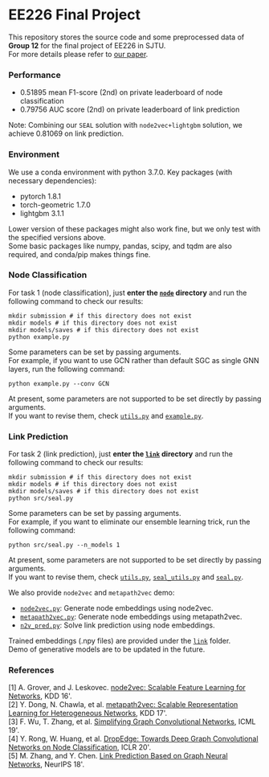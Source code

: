 # EE226 Final Project

This repository stores the source code and some preprocessed data of **Group 12** for the final project of EE226 in SJTU.  
For more details please refer to [our paper](report.pdf).

### Performance
* 0.51895 mean F1-score (2nd) on private leaderboard of node classification
* 0.79756 AUC score (2nd) on private leaderboard of link prediction

Note: Combining our `SEAL` solution with `node2vec+lightgbm` solution, we achieve 0.81069 on link prediction.

### Environment
We use a conda environment with python 3.7.0. Key packages (with necessary dependencies):  
* pytorch 1.8.1
* torch-geometric 1.7.0
* lightgbm 3.1.1

Lower version of these packages might also work fine, but we only test with the specified versions above.  
Some basic packages like numpy, pandas, scipy, and tqdm are also required, and conda/pip makes things fine.

### Node Classification

For task 1 (node classification), just **enter the [`node`](node/) directory** and run the following command to check our results:
```shell
mkdir submission # if this directory does not exist
mkdir models # if this directory does not exist
mkdir models/saves # if this directory does not exist
python example.py
```

Some parameters can be set by passing arguments.  
For example, if you want to use GCN rather than default SGC as single GNN layers, run the following command:
```shell
python example.py --conv GCN
```

At present, some parameters are not supported to be set directly by passing arguments.  
If you want to revise them, check [`utils.py`](node/src/utils.py) and [`example.py`](node/example.py).

### Link Prediction

For task 2 (link prediction), just **enter the [`link`](link/) directory** and run the following command to check our results:
```shell
mkdir submission # if this directory does not exist
mkdir models # if this directory does not exist
mkdir models/saves # if this directory does not exist
python src/seal.py
```

Some parameters can be set by passing arguments.  
For example, if you want to eliminate our ensemble learning trick, run the following command:
```shell
python src/seal.py --n_models 1
```

At present, some parameters are not supported to be set directly by passing arguments.  
If you want to revise them, check [`utils.py`](link/src/utils.py), [`seal_utils.py`](link/src/seal_utils.py) and [`seal.py`](node/src/seal.py).

We also provide `node2vec` and `metapath2vec` demo:
* [`node2vec.py`](link/src/node2vec.py): Generate node embeddings using node2vec.
* [`metapath2vec.py`](link/src/metapath2vec.py): Generate node embeddings using metapath2vec.
* [`n2v_pred.py`](link/src/n2v_pred.py): Solve link prediction using node embeddings.

Trained embeddings (.npy files) are provided under the [`link`](link/) folder.  
Demo of generative models are to be updated in the future.

### References
[1] A. Grover, and J. Leskovec. [node2vec: Scalable Feature Learning for Networks](https://arxiv.org/abs/1607.00653), KDD 16'.  
[2] Y. Dong, N. Chawla, et al. [metapath2vec: Scalable Representation Learning for Heterogeneous Networks](https://dl.acm.org/doi/10.1145/3097983.3098036), KDD 17'.  
[3] F. Wu, T. Zhang, et al. [Simplifying Graph Convolutional Networks](http://arxiv.org/abs/1902.07153), ICML 19'.  
[4] Y. Rong, W. Huang, et al. [DropEdge: Towards Deep Graph Convolutional Networks on Node Classification](https://arxiv.org/abs/1907.10903), ICLR 20'.  
[5] M. Zhang, and Y. Chen. [Link Prediction Based on Graph Neural Networks](https://arxiv.org/abs/1802.09691), NeurIPS 18'.  


<!-- * Node
    >1. node classification的结果可以在node目录下直接运行python example.py得到，default的GNN是"SGC"。
    >2. 如果想要使用不同的GNN Kernel，可以在运行时添加参数，例如想要使用GCN时，可用如下命令：python example.py --conv GCN。
    >3. 可以在node/src目录下的utils.py文件中的load_data函数中修改features的类型。
    >4. 可以在node/src目录下的utils.py文件中的load_edges函数中修改边的weight。
    >5. 可以在node/example.py文件中修改model的num_layers。 -->

